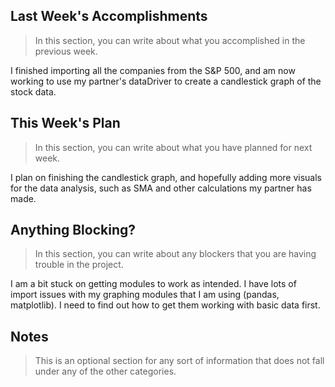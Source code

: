 ## Last Week's Accomplishments

> In this section, you can write about what you accomplished in the previous week.

I finished importing all the companies from the S&P 500, and am now working to use my partner's dataDriver to create a candlestick graph of the stock data.

## This Week's Plan

> In this section, you can write about what you have planned for next week.

I plan on finishing the candlestick graph, and hopefully adding more visuals for the data analysis, such as SMA and other calculations my partner has made.
## Anything Blocking?

> In this section, you can write about any blockers that you are having trouble in the project.

I am a bit stuck on getting modules to work as intended.  I have lots of import issues with my graphing modules that I am using (pandas, matplotlib).  I need to find out how to get them working with basic data first.
## Notes

> This is an optional section for any sort of information that does not fall under any of the other categories.
